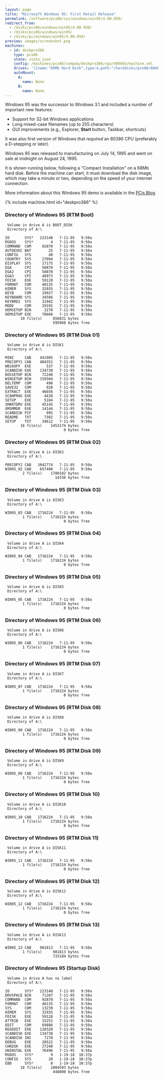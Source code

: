 ```yaml
---
layout: page
title: "Microsoft Windows 95: First Retail Release"
permalink: /software/pcx86/sys/windows/win95/4.00.950/
redirect_from:
  - /disks/pcx86/windows/win95/4.00.950/
  - /disks/pcx86/windows/win95/
  - /disks/pc/windows/win95/4.00.950/
preview: images/screenshot.png
machines:
  - id: deskpro386
    type: pcx86
    state: state.json
    config: /machines/pcx86/compaq/deskpro386/vga/4096kb/machine.xml
    drives: '[{name:"68Mb Hard Disk",type:4,path:"/harddisks/pcx86/68mb/WIN95.json"}]'
    autoMount:
      A:
        name: None
      B:
        name: None
---
```


Windows 95 was the successor to Windows 3.1 and included a number of important new features:

 * Support for 32-bit Windows applications
 * Long mixed-case filenames (up to 255 characters)
 * GUI improvements (e.g., Explorer, **Start** button, Taskbar, shortcuts) 

It was also first version of Windows that *required* an 80386 CPU (preferably a D-stepping or later).

Windows 95 was released to manufacturing on July 14, 1995 and went on sale at midnight on August 24, 1995.

It is shown running below, following a "Compact Installation" on a 68Mb hard disk.  Before the machine can
start, it must download the disk image, which may take a minute or two, depending on the speed of your
internet connection.

More information about this Windows 95 demo is available in the [PCjs Blog](/blog/2015/09/21/).

{% include machine.html id="deskpro386" %}

### Directory of Windows 95 (RTM Boot)

     Volume in drive A is BOOT_DISK
     Directory of A:\

    IO       SYS*   223148   7-11-95   9:50a
    MSDOS    SYS*        4   7-11-95   9:50a
    COMMAND  COM     92870   7-11-95   9:50a
    AUTOEXEC BAT        25   7-11-95   9:50a
    CONFIG   SYS        40   7-11-95   9:50a
    COUNTRY  SYS     27094   7-11-95   9:50a
    DISPLAY  SYS     17175   7-11-95   9:50a
    EGA      CPI     58870   7-11-95   9:50a
    EGA2     CPI     58870   7-11-95   9:50a
    EGA3     CPI     48973   7-11-95   9:50a
    FDISK    EXE     59128   7-11-95   9:50a
    FORMAT   COM     40135   7-11-95   9:50a
    HIMEM    SYS     32935   7-11-95   9:50a
    KEYB     COM     19927   7-11-95   9:50a
    KEYBOARD SYS     34566   7-11-95   9:50a
    KEYBRD2  SYS     31942   7-11-95   9:50a
    MODE     COM     29191   7-11-95   9:50a
    OEMSETUP BIN      3270   7-11-95   9:50a
    OEMSETUP EXE     78668   7-11-95   9:50a
           19 file(s)     856831 bytes
                          595968 bytes free

### Directory of Windows 95 (RTM Disk 01)

     Volume in drive A is DISK1
     Directory of A:\

    MINI     CAB    441905   7-11-95   9:50a
    PRECOPY1 CAB    484352   7-11-95   9:50a
    WB16OFF  EXE       537   7-11-95   9:50a
    SCANDISK EXE    134738   7-11-95   9:50a
    DOSSETUP BIN     72246   7-11-95   9:50a
    WINSETUP BIN    159504   7-11-95   9:50a
    DELTEMP  COM       496   7-11-95   9:50a
    SAVE32   COM       920   7-11-95   9:50a
    EXTRACT  EXE     46656   7-11-95   9:50a
    SCANPROG EXE      4438   7-11-95   9:50a
    SETUP    EXE      5184   7-11-95   9:50a
    SMARTDRV EXE     45145   7-11-95   9:50a
    XMSMMGR  EXE     14144   7-11-95   9:50a
    SCANDISK PIF       995   7-11-95   9:50a
    README   TXT      7302   7-11-95   9:50a
    SETUP    TXT     34612   7-11-95   9:50a
           16 file(s)    1453174 bytes
                               0 bytes free

### Directory of Windows 95 (RTM Disk 02)

     Volume in drive A is DISK2
     Directory of A:\

    PRECOPY2 CAB   1042774   7-11-95   9:50a
    WIN95_02 CAB    657408   7-11-95   9:50a
            2 file(s)    1700182 bytes
                           14336 bytes free

### Directory of Windows 95 (RTM Disk 03)

     Volume in drive A is DISK3
     Directory of A:\

    WIN95_03 CAB   1716224   7-11-95   9:50a
            1 file(s)    1716224 bytes
                               0 bytes free

### Directory of Windows 95 (RTM Disk 04)

     Volume in drive A is DISK4
     Directory of A:\

    WIN95_04 CAB   1716224   7-11-95   9:50a
            1 file(s)    1716224 bytes
                               0 bytes free

### Directory of Windows 95 (RTM Disk 05)

     Volume in drive A is DISK5
     Directory of A:\

    WIN95_05 CAB   1716224   7-11-95   9:50a
            1 file(s)    1716224 bytes
                               0 bytes free

### Directory of Windows 95 (RTM Disk 06)

     Volume in drive A is DISK6
     Directory of A:\

    WIN95_06 CAB   1716224   7-11-95   9:50a
            1 file(s)    1716224 bytes
                               0 bytes free

### Directory of Windows 95 (RTM Disk 07)

     Volume in drive A is DISK7
     Directory of A:\

    WIN95_07 CAB   1716224   7-11-95   9:50a
            1 file(s)    1716224 bytes
                               0 bytes free

### Directory of Windows 95 (RTM Disk 08)

     Volume in drive A is DISK8
     Directory of A:\

    WIN95_08 CAB   1716224   7-11-95   9:50a
            1 file(s)    1716224 bytes
                               0 bytes free

### Directory of Windows 95 (RTM Disk 09)

     Volume in drive A is DISK9
     Directory of A:\

    WIN95_09 CAB   1716224   7-11-95   9:50a
            1 file(s)    1716224 bytes
                               0 bytes free

### Directory of Windows 95 (RTM Disk 10)

     Volume in drive A is DISK10
     Directory of A:\

    WIN95_10 CAB   1716224   7-11-95   9:50a
            1 file(s)    1716224 bytes
                               0 bytes free

### Directory of Windows 95 (RTM Disk 11)

     Volume in drive A is DISK11
     Directory of A:\

    WIN95_11 CAB   1716224   7-11-95   9:50a
            1 file(s)    1716224 bytes
                               0 bytes free

### Directory of Windows 95 (RTM Disk 12)

     Volume in drive A is DISK12
     Directory of A:\

    WIN95_12 CAB   1716224   7-11-95   9:50a
            1 file(s)    1716224 bytes
                               0 bytes free

### Directory of Windows 95 (RTM Disk 13)

     Volume in drive A is DISK13
     Directory of A:\

    WIN95_13 CAB    981813   7-11-95   9:50a
            1 file(s)     981813 bytes
                          733184 bytes free

### Directory of Windows 95 (Startup Disk)

     Volume in drive A has no label
     Directory of A:\

    IO       SYS*   223148   7-11-95   9:50a
    DRVSPACE BIN     71287   7-11-95   9:50a
    COMMAND  COM     92870   7-11-95   9:50a
    FORMAT   COM     40135   7-11-95   9:50a
    SYS      COM     13239   7-11-95   9:50a
    HIMEM    SYS     32935   7-11-95   9:50a
    FDISK    EXE     59128   7-11-95   9:50a
    ATTRIB   EXE     15252   7-11-95   9:50a
    EDIT     COM     69886   7-11-95   9:50a
    REGEDIT  EXE    120320   7-11-95   9:50a
    SCANDISK EXE    134738   7-11-95   9:50a
    SCANDISK INI      7270   7-11-95   9:50a
    DEBUG    EXE     20522   7-11-95   9:50a
    CHKDSK   EXE     27248   7-11-95   9:50a
    UNINSTAL EXE     76496   7-11-95   9:50a
    MSDOS    SYS*        9   1-19-18  10:37p
    CONFIG   SYS        20   1-19-18  10:37p
    EBD      SYS*        0   1-19-18  10:37p
           18 file(s)    1004503 bytes
                          448000 bytes free
